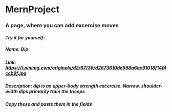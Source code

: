 # MernProject
### A page, where you can add excercise moves
#### *Try it for yourself:*
##### **Name:** Dip
##### **Link:** https://i.pinimg.com/originals/d2/67/36/d2673610de598a6ac91018f14f4ccb9f.jpg
##### **Description:** dip is an upper-body strength excercise. Narrow, shoulder-width dips primarily train the triceps
##### Copy these and paste them in the fields
